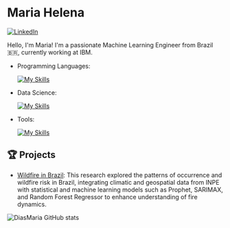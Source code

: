 # Maria Helena

[![LinkedIn](https://img.shields.io/badge/LinkedIn-[MariaHelena]-blue?logo=linkedin)](https://www.linkedin.com/in/mariahelenass)

Hello, I'm Maria! I'm a passionate Machine Learning Engineer from Brazil 🇧🇷, currently working at IBM.

- Programming Languages: 

    [![My Skills](https://skillicons.dev/icons?i=c,python)](https://skillicons.dev)
  
- Data Science: 

    [![My Skills](https://skillicons.dev/icons?i=tensorflow,pytorch,sklearn,anaconda,sqlite)](https://skillicons.dev)
  
- Tools:

    [![My Skills](https://skillicons.dev/icons?i=kubernetes,docker,azure,gcp,redhat,rancher,figma,git,github,gitlab,jenkins,argocd,sonarqube,visualstudio,prometheus,grafana,anaconda)](https://skillicons.dev)


## 🏆 Projects 

- [Wildfire in Brazil](https://github.com/mariahelenass/Wildfire-Brazil): This research explored the patterns of occurrence and wildfire risk in Brazil, integrating climatic and geospatial data from INPE with statistical and machine learning models such as Prophet, SARIMAX, and Random Forest Regressor to enhance understanding of fire dynamics.

![DiasMaria GitHub stats](https://github-readme-stats.vercel.app/api?username=mariahelenass&show_icons=true&theme=merko)
